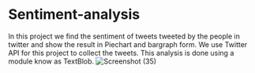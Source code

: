 # Sentiment-analysis
In this project we find the sentiment of tweets tweeted by the people in twitter and show the result in Piechart and bargraph form.
We use Twitter API for this project to collect the tweets.
This analysis is done using a module know as TextBlob.
![Screenshot (35)](https://user-images.githubusercontent.com/61503734/122664227-c0498580-d1bd-11eb-832b-ea2357d4823d.png)



